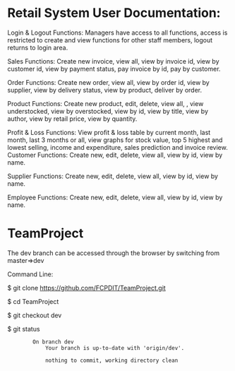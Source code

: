 Retail System User Documentation:
===========

Login  & Logout Functions: Managers have access to all functions, access is restricted to create and view functions for other staff members, logout returns to login area.

Sales Functions: Create new invoice, view all, view by invoice id, view by customer id, view by payment status, pay invoice by id, pay by customer.

Order Functions: Create new order, view all, view by order id, view by supplier, view by delivery status, view by product, deliver by order.

Product Functions: Create new product, edit, delete, view all, , view understocked, view by overstocked, view by id, view by title, view by author, view by retail price, view by quantity.

Profit & Loss Functions: View profit & loss table by current month, last month, last 3 months or all, view graphs for stock value, top 5 highest and lowest selling, income and expenditure, sales prediction and invoice review.
Customer Functions: Create new, edit, delete, view all, view by id, view by name.

Supplier Functions: Create new, edit, delete, view all, view by id, view by name.

Employee Functions: Create new, edit, delete, view all, view by id, view by name.



TeamProject
===========

The dev branch can be accessed through the browser by switching from master=>dev

Command Line:

$  git clone https://github.com/FCPDIT/TeamProject.git

$  cd TeamProject

$  git checkout dev

$  git status

  			On branch dev
				Your branch is up-to-date with 'origin/dev'.

				nothing to commit, working directory clean
